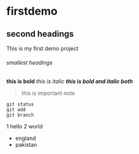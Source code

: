 # firstdemo
## second headings
This is my first demo project
###### smallest headings
**this is bold**
*this is italic*
***this is bold and italic both***
>this is important note
```
git status
git add
git branch
```
1 hello
2 world
- england
- pakistan

